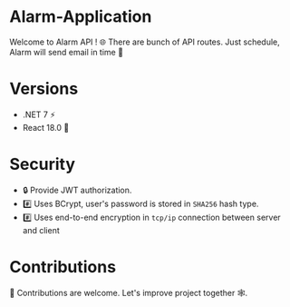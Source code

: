 # Alarm-Application
Welcome to Alarm API ! 🌐 
There are bunch of API routes. Just schedule, Alarm will send email in time 📧

# Versions
* .NET 7 ⚡️
* React 18.0 🎨

# Security
* 🔒 Provide JWT authorization.
* #️⃣ Uses BCrypt, user's password is stored in `SHA256` hash type.
* #️⃣ Uses end-to-end encryption in `tcp/ip` connection between server and client
  
# Contributions
🤝 Contributions are welcome. Let's improve project together 🕸️. 

